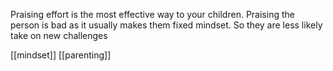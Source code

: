 Praising effort is the most effective way to your children. Praising the person is bad as it usually makes them fixed mindset. So they are less likely take on new challenges

[[mindset]] [[parenting]] 